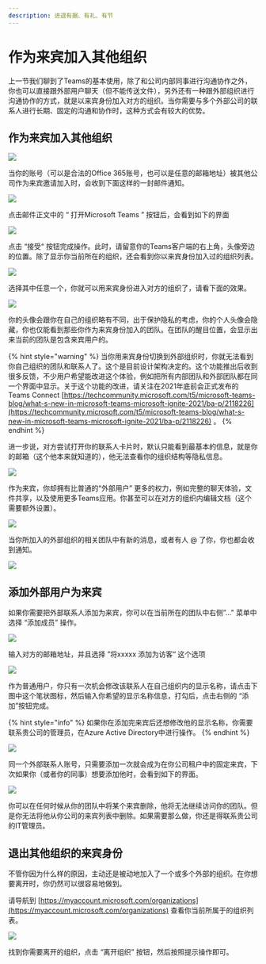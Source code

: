 ```yaml
---
description: 进退有据、有礼、有节
---
```


# 作为来宾加入其他组织

上一节我们聊到了Teams的基本使用，除了和公司内部同事进行沟通协作之外，你也可以直接跟外部用户聊天（但不能传送文件），另外还有一种跟外部组织进行沟通协作的方式，就是以来宾身份加入对方的组织。当你需要与多个外部公司的联系人进行长期、固定的沟通和协作时，这种方式会有较大的优势。

## 作为来宾加入其他组织

![](../.gitbook/assets/tu-pian-%20%2882%29.png)

当你的账号（可以是合法的Office 365账号，也可以是任意的邮箱地址）被其他公司作为来宾邀请加入时，会收到下面这样的一封邮件通知。

![](../.gitbook/assets/tu-pian-%20%2866%29.png)

点击邮件正文中的 “ 打开Microsoft Teams ” 按钮后，会看到如下的界面



![](../.gitbook/assets/tu-pian-%20%2871%29.png)

点击 “接受“ 按钮完成操作。此时，请留意你的Teams客户端的右上角，头像旁边的位置。除了显示你当前所在的组织，还会看到你以来宾身份加入过的组织列表。

![](../.gitbook/assets/tu-pian-%20%2874%29.png)

选择其中任意一个，你就可以用来宾身份进入对方的组织了，请看下面的效果。

![](../.gitbook/assets/tu-pian-%20%2865%29.png)

你的头像会跟你在自己的组织略有不同，出于保护隐私的考虑，你的个人头像会隐藏，你也仅能看到那些你作为来宾身份加入的团队。在团队的醒目位置，会显示出来当前的团队是包含来宾用户的。

{% hint style="warning" %}
当你用来宾身份切换到外部组织时，你就无法看到你自己组织的团队和联系人了。这个是目前设计架构决定的。这个功能推出后收到很多反馈，不少用户希望能改进这个体验，例如把所有内部团队和外部团队都在同一个界面中显示。关于这个功能的改进，请关注在2021年底前会正式发布的Teams Connect  [https://techcommunity.microsoft.com/t5/microsoft-teams-blog/what-s-new-in-microsoft-teams-microsoft-ignite-2021/ba-p/2118226](https://techcommunity.microsoft.com/t5/microsoft-teams-blog/what-s-new-in-microsoft-teams-microsoft-ignite-2021/ba-p/2118226) 。
{% endhint %}

进一步说，对方尝试打开你的联系人卡片时，默认只能看到最基本的信息，就是你的邮箱（这个他本来就知道的），他无法查看你的组织结构等隐私信息。

![](../.gitbook/assets/tu-pian-%20%2880%29.png)

作为来宾，你却拥有比普通的“外部用户” 更多的权力，例如完整的聊天体验，文件共享，以及使用更多Teams应用。你甚至可以在对方的组织内编辑文档（这个需要额外设置）。

![](../.gitbook/assets/tu-pian-%20%2855%29.png)

当你所加入的外部组织的相关团队中有新的消息，或者有人 @ 了你，你也都会收到通知。

![](../.gitbook/assets/tu-pian-%20%2864%29.png)

## 添加外部用户为来宾

如果你需要把外部联系人添加为来宾，你可以在当前所在的团队中右侧”..." 菜单中选择 “添加成员” 操作。

![](../.gitbook/assets/tu-pian-%20%2878%29.png)

输入对方的邮箱地址，并且选择 ”将xxxxx 添加为访客“ 这个选项

![](../.gitbook/assets/tu-pian-%20%2860%29.png)

作为普通用户，你只有一次机会修改该联系人在自己组织内的显示名称，请点击下图中这个笔状图标，然后输入你希望的显示名称信息，打勾后，点击右侧的 “添加”按钮完成。

{% hint style="info" %}
如果你在添加完来宾后还想修改他的显示名称，你需要联系贵公司的管理员，在Azure Active Directory中进行操作。
{% endhint %}

![](../.gitbook/assets/tu-pian-%20%2875%29.png)

同一个外部联系人账号，只需要添加一次就会成为在你公司租户中的固定来宾，下次如果你（或者你的同事）想要添加他时，会看到如下的界面。

![](../.gitbook/assets/tu-pian-%20%2856%29.png)

你可以在任何时候从你的团队中将某个来宾删除，他将无法继续访问你的团队。但是你无法将他从你公司的来宾列表中删除。如果需要那么做，你还是得联系贵公司的IT管理员。

## 退出其他组织的来宾身份

不管你因为什么样的原因，主动还是被动地加入了一个或多个外部的组织。在你想要离开时，你仍然可以很容易地做到。

请导航到 [https://myaccount.microsoft.com/organizations](https://myaccount.microsoft.com/organizations) 查看你当前所属于的组织列表。

![](../.gitbook/assets/tu-pian-%20%2883%29.png)

找到你需要离开的组织，点击 “离开组织” 按钮，然后按照提示操作即可。



